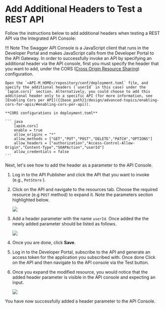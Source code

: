 # Add Additional Headers to Test a REST API

Follow the instructions below to add additional headers when testing a REST API via the Integrated API Console:

!!! Note
    The Swagger API Console is a JavaScript client that runs in the Developer Portal and makes JavaScript calls from the Developer Portal to the API Gateway. In order to successfully invoke an API by specifying an additional header via the API console, first you must specify the header that you want to add, under the CORS ([Cross Origin Resource Sharing](https://developer.mozilla.org/en-US/docs/Web/HTTP/CORS)) configuration.

    Open the `<API-M_HOME>/repository/conf/deployment.toml` file, and specify the additional headers (`userId` in this case) under the `[apim.cors]` section. Alternatively, you could choose to add this additional header only to a specific API (for more information, see [Enabling Cors per API]({{base_path}}/design/advanced-topics/enabling-cors-for-apis/#enabling-cors-per-api)).

    **CORS configurations in deployment.toml**

    ``` java
        [apim.cors]
        enable = true
        allow_origins = "*"
        allow_methods = ["GET","PUT","POST","DELETE","PATCH","OPTIONS"]
        allow_headers = ["authorization","Access-Control-Allow-Origin","Content-Type","SOAPAction","userId"]
        allow_credentials = false
    ```


Next, let's see how to add the header as a parameter to the API Console.

1.  Log in to the API Publisher and click the API that you want to invoke (e.g., `PetStore` ).
2.  Click on the API and navigate to the resources tab. Choose the required resource (e.g `POST` method) to expand it. Note the parameters section highlighted below.

    ![]({{base_path}}/assets/img/learn/resource-parameters.png)

3.  Add a header parameter with the name `userId`. Once added the the newly added parameter should be listed as follows.

    ![]({{base_path}}/assets/img/learn/add-header-parameter.png)

4.  Once you are done, click **Save**.

5.  Log in to the Developer Portal, subscribe to the API and generate an access token for the application you subscribed with. Once done Click on the API and then navigate to the API console via the Test button.
    
6.  Once you expand the modified resource, you would notice that the added header parameter is visible in the API console and expecting an input.

    ![]({{base_path}}/assets/img/learn/header-parameter-api-console.png)

   
You have now successfully added a header parameter to the API Console.
